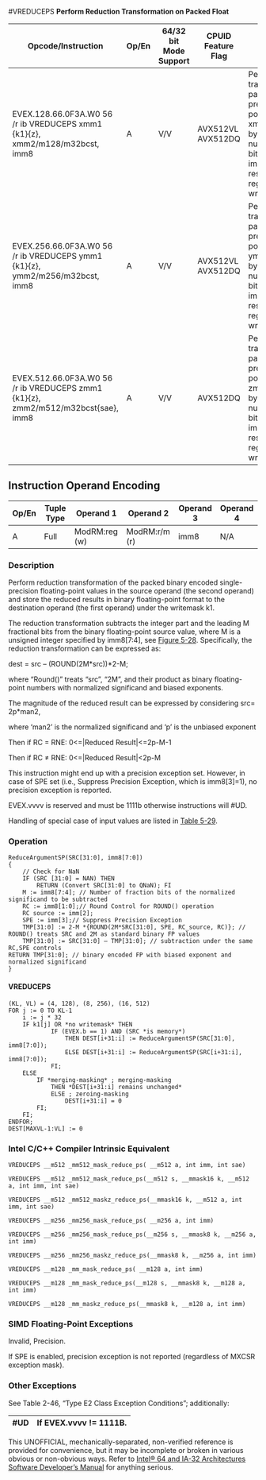 #VREDUCEPS
**Perform Reduction Transformation on Packed Float**

| Opcode/Instruction                                                                | Op/En | 64/32 bit Mode Support | CPUID Feature Flag | Description                                                                                                                                                                                                                         |
| --------------------------------------------------------------------------------- | ----- | ---------------------- | ------------------ | ----------------------------------------------------------------------------------------------------------------------------------------------------------------------------------------------------------------------------------- |
| EVEX.128.66.0F3A.W0 56 /r ib VREDUCEPS xmm1 {k1}{z}, xmm2/m128/m32bcst, imm8      | A     | V/V                    | AVX512VL AVX512DQ  | Perform reduction transformation on packed single-precision floating-point values in xmm2/m128/m32bcst by subtracting a number of fraction bits specified by the imm8 field. Stores the result in xmm1 register under writemask k1. |
| EVEX.256.66.0F3A.W0 56 /r ib VREDUCEPS ymm1 {k1}{z}, ymm2/m256/m32bcst, imm8      | A     | V/V                    | AVX512VL AVX512DQ  | Perform reduction transformation on packed single-precision floating-point values in ymm2/m256/m32bcst by subtracting a number of fraction bits specified by the imm8 field. Stores the result in ymm1 register under writemask k1. |
| EVEX.512.66.0F3A.W0 56 /r ib VREDUCEPS zmm1 {k1}{z}, zmm2/m512/m32bcst{sae}, imm8 | A     | V/V                    | AVX512DQ           | Perform reduction transformation on packed single-precision floating-point values in zmm2/m512/m32bcst by subtracting a number of fraction bits specified by the imm8 field. Stores the result in zmm1 register under writemask k1. |

## Instruction Operand Encoding

| Op/En | Tuple Type | Operand 1     | Operand 2     | Operand 3 | Operand 4 |
| ----- | ---------- | ------------- | ------------- | --------- | --------- |
| A     | Full       | ModRM:reg (w) | ModRM:r/m (r) | imm8      | N/A       |

### Description

Perform reduction transformation of the packed binary encoded single-precision floating-point values in the source operand (the second operand) and store the reduced results in binary floating-point format to the destination operand (the first operand) under the writemask k1.

The reduction transformation subtracts the integer part and the leading M fractional bits from the binary floating-point source value, where M is a unsigned integer specified by imm8[7:4], see [Figure 5-28](/x86/vreducepd#fig-5-28). Specifically, the reduction transformation can be expressed as:

dest = src – (ROUND(2M\*src))\*2-M;

where “Round()” treats “src”, “2M”, and their product as binary floating-point numbers with normalized significand and biased exponents.

The magnitude of the reduced result can be expressed by considering src= 2p\*man2,

where ‘man2’ is the normalized significand and ‘p’ is the unbiased exponent

Then if RC = RNE: 0<=|Reduced Result|<=2p-M-1

Then if RC ≠ RNE: 0<=|Reduced Result|<2p-M

This instruction might end up with a precision exception set. However, in case of SPE set (i.e., Suppress Precision Exception, which is imm8[3]=1), no precision exception is reported.

EVEX.vvvv is reserved and must be 1111b otherwise instructions will #​​​UD.

Handling of special case of input values are listed in [Table 5-29](/x86/vreducepd#tbl-5-29).

### Operation

```
ReduceArgumentSP(SRC[31:0], imm8[7:0])
{
    // Check for NaN
    IF (SRC [31:0] = NAN) THEN
        RETURN (Convert SRC[31:0] to QNaN); FI
    M := imm8[7:4]; // Number of fraction bits of the normalized significand to be subtracted
    RC := imm8[1:0];// Round Control for ROUND() operation
    RC source := imm[2];
    SPE := imm[3];// Suppress Precision Exception
    TMP[31:0] := 2-M *{ROUND(2M*SRC[31:0], SPE, RC_source, RC)}; // ROUND() treats SRC and 2M as standard binary FP values
    TMP[31:0] := SRC[31:0] – TMP[31:0]; // subtraction under the same RC,SPE controls
RETURN TMP[31:0]; // binary encoded FP with biased exponent and normalized significand
}

```

#### VREDUCEPS

```
(KL, VL) = (4, 128), (8, 256), (16, 512)
FOR j := 0 TO KL-1
    i := j * 32
    IF k1[j] OR *no writemask* THEN
            IF (EVEX.b == 1) AND (SRC *is memory*)
                THEN DEST[i+31:i] := ReduceArgumentSP(SRC[31:0], imm8[7:0]);
                ELSE DEST[i+31:i] := ReduceArgumentSP(SRC[i+31:i], imm8[7:0]);
            FI;
    ELSE
        IF *merging-masking* ; merging-masking
            THEN *DEST[i+31:i] remains unchanged*
            ELSE ; zeroing-masking
                DEST[i+31:i] = 0
        FI;
    FI;
ENDFOR;
DEST[MAXVL-1:VL] := 0

```

### Intel C/C++ Compiler Intrinsic Equivalent

```
VREDUCEPS __m512 _mm512_mask_reduce_ps( __m512 a, int imm, int sae)

```

```
VREDUCEPS __m512 _mm512_mask_reduce_ps(__m512 s, __mmask16 k, __m512 a, int imm, int sae)

```

```
VREDUCEPS __m512 _mm512_maskz_reduce_ps(__mmask16 k, __m512 a, int imm, int sae)

```

```
VREDUCEPS __m256 _mm256_mask_reduce_ps( __m256 a, int imm)

```

```
VREDUCEPS __m256 _mm256_mask_reduce_ps(__m256 s, __mmask8 k, __m256 a, int imm)

```

```
VREDUCEPS __m256 _mm256_maskz_reduce_ps(__mmask8 k, __m256 a, int imm)

```

```
VREDUCEPS __m128 _mm_mask_reduce_ps( __m128 a, int imm)

```

```
VREDUCEPS __m128 _mm_mask_reduce_ps(__m128 s, __mmask8 k, __m128 a, int imm)

```

```
VREDUCEPS __m128 _mm_maskz_reduce_ps(__mmask8 k, __m128 a, int imm)

```

### SIMD Floating-Point Exceptions

Invalid, Precision.

If SPE is enabled, precision exception is not reported (regardless of MXCSR exception mask).

### Other Exceptions

See Table 2-46, “Type E2 Class Exception Conditions”; additionally:

| #​​​UD | If EVEX.vvvv != 1111B. |
| ------ | ---------------------- |

This UNOFFICIAL, mechanically-separated, non-verified reference is provided for convenience, but it may be
incomplete or broken in various obvious or non-obvious
ways. Refer to [Intel® 64 and IA-32 Architectures Software Developer’s Manual](https://software.intel.com/en-us/download/intel-64-and-ia-32-architectures-sdm-combined-volumes-1-2a-2b-2c-2d-3a-3b-3c-3d-and-4) for anything serious.
